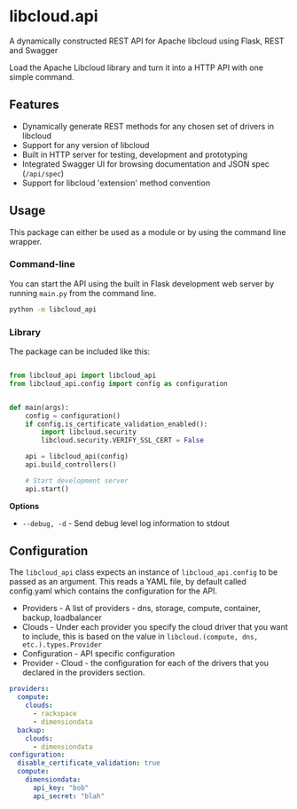 # libcloud.api
A dynamically constructed REST API for Apache libcloud using Flask, REST and Swagger

Load the Apache Libcloud library and turn it into a HTTP API with one simple command.

## Features

* Dynamically generate REST methods for any chosen set of drivers in libcloud
* Support for any version of libcloud
* Built in HTTP server for testing, development and prototyping
* Integrated Swagger UI for browsing documentation and JSON spec (`/api/spec`)
* Support for libcloud 'extension' method convention

## Usage

This package can either be used as a module or by using the command line wrapper.

### Command-line

You can start the API using the built in Flask development web server by running `main.py` from the command line.

```bash
python -m libcloud_api
```

### Library

The package can be included like this:

```python

from libcloud_api import libcloud_api
from libcloud_api.config import config as configuration


def main(args):
    config = configuration()
    if config.is_certificate_validation_enabled():
        import libcloud.security
        libcloud.security.VERIFY_SSL_CERT = False

    api = libcloud_api(config)
    api.build_controllers()

    # Start development server
    api.start()
```

**Options**

* `--debug, -d` - Send debug level log information to stdout

## Configuration

The `libcloud_api` class expects an instance of ``libcloud_api.config`` to be passed as an argument. This reads a YAML file, by default called config.yaml
which contains the configuration for the API.


* Providers - A list of providers - dns, storage, compute, container, backup, loadbalancer
 * Clouds - Under each provider you specify the cloud driver that you want to include, this is based on the value in ``libcloud.(compute, dns, etc.).types.Provider``
* Configuration - API specific configuration
 * Provider - Cloud - the configuration for each of the drivers that you declared in the providers section.

```yaml
providers:
  compute:
    clouds:
      - rackspace
      - dimensiondata
  backup:
    clouds:
      - dimensiondata
configuration:
  disable_certificate_validation: true
  compute:
    dimensiondata:
      api_key: "bob"
      api_secret: "blah"
```